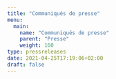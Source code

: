 ```yaml
---
title: "Communiqués de presse"
menu:
  main:
    name: "Communiqués de presse"
    parent: "Presse"
    weight: 160
type: pressreleases
date: 2021-04-25T17:19:06+02:00
draft: false
---
```


